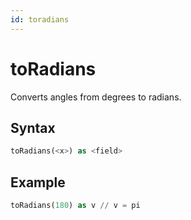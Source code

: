 ```yaml
---
id: toradians
---
```


# toRadians

Converts angles from degrees to radians.

## Syntax

```sql
toRadians(<x>) as <field>
```

## Example

```sql
toRadians(180) as v // v = pi
```
